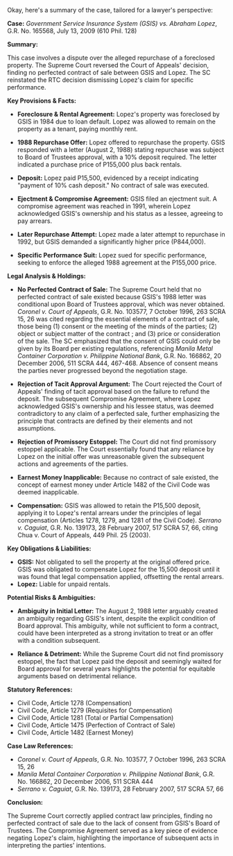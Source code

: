 Okay, here's a summary of the case, tailored for a lawyer's perspective:

**Case:** *Government Service Insurance System (GSIS) vs. Abraham Lopez*, G.R. No. 165568, July 13, 2009 (610 Phil. 128)

**Summary:**

This case involves a dispute over the alleged repurchase of a foreclosed property. The Supreme Court reversed the Court of Appeals' decision, finding no perfected contract of sale between GSIS and Lopez.  The SC reinstated the RTC decision dismissing Lopez's claim for specific performance.

**Key Provisions & Facts:**

*   **Foreclosure & Rental Agreement:** Lopez's property was foreclosed by GSIS in 1984 due to loan default. Lopez was allowed to remain on the property as a tenant, paying monthly rent.

*   **1988 Repurchase Offer:** Lopez offered to repurchase the property. GSIS responded with a letter (August 2, 1988) stating repurchase was subject to Board of Trustees approval, with a 10% deposit required. The letter indicated a purchase price of P155,000 plus back rentals.

*   **Deposit:** Lopez paid P15,500, evidenced by a receipt indicating "payment of 10% cash deposit." No contract of sale was executed.

*   **Ejectment & Compromise Agreement:** GSIS filed an ejectment suit. A compromise agreement was reached in 1991, wherein Lopez acknowledged GSIS's ownership and his status as a lessee, agreeing to pay arrears.

*   **Later Repurchase Attempt:** Lopez made a later attempt to repurchase in 1992, but GSIS demanded a significantly higher price (P844,000).

*   **Specific Performance Suit:** Lopez sued for specific performance, seeking to enforce the alleged 1988 agreement at the P155,000 price.

**Legal Analysis & Holdings:**

*   **No Perfected Contract of Sale:** The Supreme Court held that no perfected contract of sale existed because GSIS's 1988 letter was conditional upon Board of Trustees approval, which was never obtained.  *Coronel v. Court of Appeals*, G.R. No. 103577, 7 October 1996, 263 SCRA 15, 26 was cited regarding the essential elements of a contract of sale, those being (1) consent or the meeting of the minds of the parties; (2) object or subject matter of the contract ; and (3) price or consideration of the sale. The SC emphasized that the consent of GSIS could only be given by its Board per existing regulations, referencing *Manila Metal Container Corporation v. Philippine National Bank*, G.R. No. 166862, 20 December 2006, 511 SCRA 444, 467-468. Absence of consent means the parties never progressed beyond the negotiation stage.

*   **Rejection of Tacit Approval Argument:** The Court rejected the Court of Appeals' finding of tacit approval based on the failure to refund the deposit. The subsequent Compromise Agreement, where Lopez acknowledged GSIS's ownership and his lessee status, was deemed contradictory to any claim of a perfected sale, further emphasizing the principle that contracts are defined by their elements and not assumptions.

*   **Rejection of Promissory Estoppel:** The Court did not find promissory estoppel applicable. The Court essentially found that any reliance by Lopez on the initial offer was unreasonable given the subsequent actions and agreements of the parties.

*   **Earnest Money Inapplicable:** Because no contract of sale existed, the concept of earnest money under Article 1482 of the Civil Code was deemed inapplicable.

*   **Compensation:** GSIS was allowed to retain the P15,500 deposit, applying it to Lopez's rental arrears under the principles of legal compensation (Articles 1278, 1279, and 1281 of the Civil Code). *Serrano v. Caguiat*, G.R. No. 139173, 28 February 2007, 517 SCRA 57, 66, citing Chua v. Court of Appeals, 449 Phil. 25 (2003).

**Key Obligations & Liabilities:**

*   **GSIS:** Not obligated to sell the property at the original offered price. GSIS was obligated to compensate Lopez for the 15,500 deposit until it was found that legal compensation applied, offsetting the rental arrears.
*   **Lopez:** Liable for unpaid rentals.

**Potential Risks & Ambiguities:**

*   **Ambiguity in Initial Letter:** The August 2, 1988 letter arguably created an ambiguity regarding GSIS's intent, despite the explicit condition of Board approval. This ambiguity, while not sufficient to form a contract, could have been interpreted as a strong invitation to treat or an offer with a condition subsequent.

*   **Reliance & Detriment:** While the Supreme Court did not find promissory estoppel, the fact that Lopez paid the deposit and seemingly waited for Board approval for several years highlights the potential for equitable arguments based on detrimental reliance.

**Statutory References:**

*   Civil Code, Article 1278 (Compensation)
*   Civil Code, Article 1279 (Requisites for Compensation)
*   Civil Code, Article 1281 (Total or Partial Compensation)
*   Civil Code, Article 1475 (Perfection of Contract of Sale)
*   Civil Code, Article 1482 (Earnest Money)

**Case Law References:**

*   *Coronel v. Court of Appeals*, G.R. No. 103577, 7 October 1996, 263 SCRA 15, 26
*   *Manila Metal Container Corporation v. Philippine National Bank*, G.R. No. 166862, 20 December 2006, 511 SCRA 444
*   *Serrano v. Caguiat*, G.R. No. 139173, 28 February 2007, 517 SCRA 57, 66

**Conclusion:**

The Supreme Court correctly applied contract law principles, finding no perfected contract of sale due to the lack of consent from GSIS's Board of Trustees. The Compromise Agreement served as a key piece of evidence negating Lopez's claim, highlighting the importance of subsequent acts in interpreting the parties' intentions.
